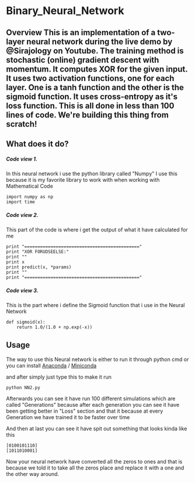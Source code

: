 # Binary_Neural_Network

## Overview This is an implementation of a two-layer neural network during the live demo by @Sirajology on Youtube. The training method is stochastic (online) gradient descent with momentum. It computes XOR for the given input. It uses two activation functions, one for each layer. One is a tanh function and the other is the sigmoid function. It uses cross-entropy as it's loss function. This is all done in less than 100 lines of code. We're building this thing from scratch!

## What does it do?

##### Code view 1.

In this neural network i use the python library called "Numpy" I use this because it is my favorite library to work with when working with Mathematical Code

```
import numpy as np
import time
```

##### Code view 2.

This part of the code is where i get the output of what it have calculated for me

```
print "============================================"
print "XOR FORUDSEELSE:"
print ""
print x
print predict(x, *params)
print ""
print "============================================"
```

##### Code view 3.

This is the part where i define the Sigmoid function that i use in the Neural Network

```
def sigmoid(x):
    return 1.0/(1.0 + np.exp(-x))
```

## Usage

The way to use this Neural network is either to run it through python cmd or you can install [Anaconda](https://anaconda.org/anaconda/python) / [Miniconda](https://conda.io/miniconda.html)

and after simply just type this to make it run
```
python NN2.py
```
 Afterwards you can see it have run 100 different simulations which are called "Generations" because after each generation you can see it have been getting better in "Loss" section and that it because at every Generation we have trained it to be faster over time

 And then at last you can see it have spit out something that looks kinda like this
```
[0100101110]
[1011010001]
```
Now your neural network have converted all the zeros to ones and that is because we told it to take all the zeros place and replace it with a one and the other way around.


